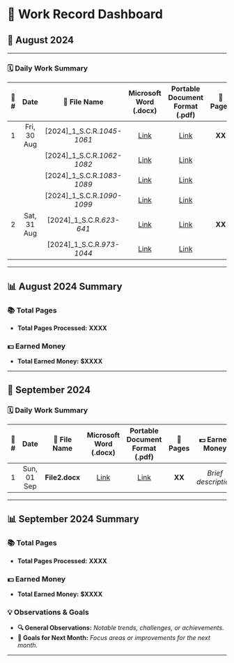 # 🎯 **Work Record Dashboard**

## 📅 **August 2024**

---

### 🗓️ **Daily Work Summary**
| 🔢 **#** | **Date**          | 📁 **File Name**              | **Microsoft Word (.docx)**          | **Portable Document Format (.pdf)**       | 📄 **Pages** | 💵 **Earned Money** |
|:-------:|:----------------:|:----------------------------:|:----------------------------------:|:------------------------------------------:|:------------:|:------------------:|
| 1       | Fri, 30 Aug       | [2024]_1_S.C.R._1045-1061_    | [Link](Files/[2024]_1_S.C.R._1045-1061.docx) | [Link](Files/[2024]_1_S.C.R._1045-1061.pdf) | **XX**       | _Brief description_ |
|         |                   | [2024]_1_S.C.R._1062-1082_    | [Link](Files/[2024]_1_S.C.R._1062-1082.docx) | [Link](Files/[2024]_1_S.C.R._1062-1082.pdf) |              |                    |
|         |                   | [2024]_1_S.C.R._1083-1089_    | [Link](Files/[2024]_1_S.C.R._1083-1089.docx) | [Link](Files/[2024]_1_S.C.R._1083-1089.pdf) |              |                    |
|         |                   | [2024]_1_S.C.R._1090-1099_    | [Link](Files/[2024]_1_S.C.R._1090-1099.docx) | [Link](Files/[2024]_1_S.C.R._1090-1099.pdf) |              |                    |
| 2       | Sat, 31 Aug       | [2024]_1_S.C.R._623-641_      | [Link](Files/[2024]_1_S.C.R._623-641.docx) | [Link](Files/[2024]_1_S.C.R._623-641.pdf)   | **XX**       | _Brief description_ |
|         |                   | [2024]_1_S.C.R._973-1044_     | [Link](Files/[2024]_1_S.C.R._973-1044.docx) | [Link](Files/[2024]_1_S.C.R._973-1044.pdf)  |              |                    |

---

## 📊 **August 2024 Summary**

### 📚 **Total Pages**
- **Total Pages Processed:** **XXXX**

### 💵 **Earned Money**
- **Total Earned Money:** **$XXXX**

---

## 📅 **September 2024**

### 🗓️ **Daily Work Summary**

| 🔢 **#** | **Date**          | 📁 **File Name**                 | **Microsoft Word (.docx)**  | **Portable Document Format (.pdf)** | 📄 **Pages** | 💵 **Earned Money**           |
|:-------:|:----------------:|:-------------------------------:|:----------------------------:|:------------------------------------:|:------------:|:---------------------------:|
| 1       | Sun, 01 Sep       | **File2.docx**                   | [Link](Files/File2.docx)     | [Link](Files/File2.pdf)              | **XX**       | _Brief description_         |

---

## 📊 **September 2024 Summary**

### 📚 **Total Pages**
- **Total Pages Processed:** **XXXX**

### 💵 **Earned Money**
- **Total Earned Money:** **$XXXX**

### 💡 **Observations & Goals**
- **🔍 General Observations:** _Notable trends, challenges, or achievements._
- **🎯 Goals for Next Month:** _Focus areas or improvements for the next month._

---



